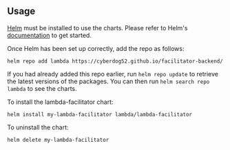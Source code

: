 ## Usage

[Helm](https://helm.sh) must be installed to use the charts.  Please refer to
Helm's [documentation](https://helm.sh/docs) to get started.

Once Helm has been set up correctly, add the repo as follows:

    helm repo add lambda https://cyberdog52.github.io/facilitator-backend/

If you had already added this repo earlier, run `helm repo update` to retrieve
the latest versions of the packages.  You can then run `helm search repo
lambda` to see the charts.

To install the lambda-facilitator chart:

    helm install my-lambda-facilitator lambda/lambda-facilitator

To uninstall the chart:

    helm delete my-lambda-facilitator